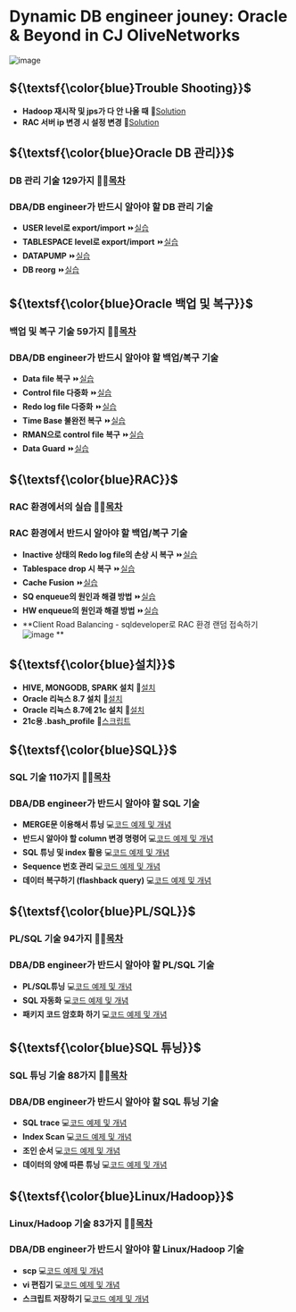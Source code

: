 # Dynamic DB engineer jouney: Oracle & Beyond in CJ OliveNetworks

![image](https://github.com/park-harry/psh_oracle/assets/83077836/bab64e82-56d7-426c-a9cf-571d1322c1b3)
## ${\textsf{\color{blue}Trouble Shooting}}$	
- **Hadoop 재시작 및 jps가 다 안 나올 때** 🔑[Solution](https://www.notion.so/Hadoop-jps-267720d3f6734514805fc3e4aad80dc3)
- **RAC 서버 ip 변경 시 설정 변경** 🔑[Solution](https://www.notion.so/RAC-ip-26c4f8da98e24d38ad4da1ef46fc82f4)

## ${\textsf{\color{blue}Oracle DB 관리}}$	
### DB 관리 기술 129가지  👨‍💻[목차](https://www.notion.so/d6170d74b8a34274a32e0eecfb704dc7)

### DBA/DB engineer가 반드시 알아야 할 DB 관리 기술 
- **USER level로 export/import** ⏩[실습](https://www.notion.so/111-user-level-export-import-2cdc4939d24a48bf96a0787e3c45cc57)
- **TABLESPACE level로 export/import** ⏩[실습](https://www.notion.so/112-tablespace-level-export-import-390cb002f80d4d13abcb946b25076c46)
- **DATAPUMP** ⏩[실습](https://www.notion.so/Special-Data-Pump-af859dbe3a80454b8180c890906887dc)
- **DB reorg** ⏩[실습](https://www.notion.so/125-db-reorg-67f0e72955fc418aa32ff4b99214daa1)

## ${\textsf{\color{blue}Oracle 백업 및 복구}}$	
### 백업 및 복구 기술 59가지  👨‍💻[목차](https://www.notion.so/9d59c56ef0eb4f5db3851b826a3c1786)

### DBA/DB engineer가 반드시 알아야 할 백업/복구 기술 
- **Data file 복구** ⏩[실습](https://www.notion.so/7-data-file-0b7ee15f8fd44f7a9d30f47d09eaf9e7)
- **Control file 다중화** ⏩[실습](https://www.notion.so/10-control-file-multiplexing-d43d007c5adf40e28fb53f24111dc589)
- **Redo log file 다중화** ⏩[실습](https://www.notion.so/13-redo-log-file-multiplexing-e92396f8e3ef4958867c4de5002e4fb5)
- **Time Base 불완전 복구** ⏩[실습](https://www.notion.so/19-time-base-f49e638ef8b34cc5a9669fcdf2eee99c)
- **RMAN으로 control file 복구** ⏩[실습](https://www.notion.so/30-RMAN-control-file-54b3678386c7482dbc7aabf65b15ccec)
- **Data Guard** ⏩[실습](https://www.notion.so/59-7fce24128259444290623ea0fc3d1f9b)

## ${\textsf{\color{blue}RAC}}$	
### RAC 환경에서의 실습  👨‍💻[목차](https://www.notion.so/RAC-Real-Application-Cluster-38299e5acc0a40a8b8ae549530b7d69d)

### RAC 환경에서 반드시 알아야 할 백업/복구 기술 
- **Inactive 상태의 Redo log file의 손상 시 복구** ⏩[실습](https://www.notion.so/31-RAC-inactive-redo-log-file-dd9d9dd5b4464854937b762eb39e4b92)
- **Tablespace drop 시 복구** ⏩[실습](https://www.notion.so/36-RAC-drop-8ffd234a651e480dacb686ea8b70bf22)
- **Cache Fusion** ⏩[실습](https://www.notion.so/42-RAC-cache-fusion-9619a8f961c1405bb086c8fc175c63f4)
- **SQ enqueue의 원인과 해결 방법** ⏩[실습](https://www.notion.so/Special-RAC-SQ-enqueue-73402e0d1c324c28b245be7e21399fcf)
- **HW enqueue의 원인과 해결 방법** ⏩[실습](https://www.notion.so/51-RAC-HW-enqueue-22384cab53444318afee82170ab11880)
- **﻿Client Road Balancing - sqldeveloper로 RAC 환경 랜덤 접속하기 ![image](https://github.com/park-harry/psh_oracle/assets/83077836/608b2392-4a49-41bd-9213-fff9be49ed65)
**
## ${\textsf{\color{blue}설치}}$	
- **HIVE, MONGODB, SPARK 설치** 🔧[설치](https://www.notion.so/Special-HIVE-MONGODB-SPARK-f3700cf1a9f048c98ee6b33a641ce4ca)
- **Oracle 리눅스 8.7 설치** 🔧[설치](https://www.notion.so/5-21c-7b9358c5f6f64dca8f69cbb6edb1c03f)
- **Oracle 리눅스 8.7에 21c 설치** 🔧[설치](https://www.notion.so/6-8-7-21c-e8155e9410a64a7fa2dcd11ff6e55325)
- **21c용 .bash_profile** 📑[스크립트](https://github.com/park-harry/psh_oracle/blob/main/RAC/21c%EC%9A%A9%20.bash_profile)

## ${\textsf{\color{blue}SQL}}$	
### SQL 기술 110가지  👨‍💻[목차](https://www.notion.so/SQL-4ca77ee7394040b2b16fa4212cbe985a)

### DBA/DB engineer가 반드시 알아야 할 SQL 기술 
- **MERGE문 이용해서 튜닝** 💻[코드 예제 및 개념](https://www.notion.so/82-MERGE-a668c8e85a82401f8370312a6b884b8f)
- **반드시 알아야 할 column 변경 명령어** 💻[코드 예제 및 개념](https://www.notion.so/93-CREATE-TABLE-f4d1f8466e844e60b7a54327b3612494)
- **SQL 튜닝 및 index 활용** 💻[코드 예제 및 개념](https://www.notion.so/97-INDEX-54c21fcd8c704fa19d800e1ee1896045)
- **Sequence 번호 관리** 💻[코드 예제 및 개념](https://www.notion.so/98-SEQUENCE-85ccbc7ca3714bac869edb2afcdca5b8)
- **데이터 복구하기 (flashback query)** 💻[코드 예제 및 개념](https://www.notion.so/Speical-Flashback-1fd481d91ef945409ce9a50c56b8324f)

## ${\textsf{\color{blue}PL/SQL}}$	
### PL/SQL 기술 94가지  👨‍💻[목차](https://www.notion.so/PL-SQL-cc0d87a31bed4aceab705a8bdecbc242)

### DBA/DB engineer가 반드시 알아야 할 PL/SQL 기술 
- **PL/SQL튜닝** 💻[코드 예제 및 개념](https://www.notion.so/Special-PL-SQL-4e678beb57184c1e9cad0ea0b3b8b610)
- **SQL 자동화** 💻[코드 예제 및 개념](https://www.notion.so/Special-SQL-a4fb05b855dc46a78a3ee76844b7a70b)
- **패키지 코드 암호화 하기** 💻[코드 예제 및 개념](https://www.notion.so/93-PL-SQL-80ec3a2ec45d4a4fb4218d13a87f1645)

## ${\textsf{\color{blue}SQL 튜닝}}$	
### SQL 튜닝 기술 88가지  👨‍💻[목차](https://www.notion.so/SQL-533bb3d04bae4cd7abfe27f3b24a91b9)

### DBA/DB engineer가 반드시 알아야 할 SQL 튜닝 기술 
- **SQL trace** 💻[코드 예제 및 개념](https://www.notion.so/9-SQL-trace-44f3c0aa8c174b4c8fdf562edc73d3c7)
- **Index Scan** 💻[코드 예제 및 개념](https://www.notion.so/Special-Index-Scan-3c2f192a89544a2294efeb69776e5b6d)
- **조인 순서** 💻[코드 예제 및 개념](https://www.notion.so/Special-e225deaa6f234e5c8ec4c83cd6dbb92e)
- **데이터의 양에 따른 튜닝** 💻[코드 예제 및 개념](https://www.notion.so/Special-4980b863fdd543bfa9b405a98ea06277)

## ${\textsf{\color{blue}Linux/Hadoop}}$	
### Linux/Hadoop  기술 83가지  👨‍💻[목차](https://www.notion.so/Linux-Hadoop-4f6bb1189f5c4920ae258080788a088e)

### DBA/DB engineer가 반드시 알아야 할 Linux/Hadoop 기술 
- **scp** 💻[코드 예제 및 개념](https://www.notion.so/31-scp-dba-5b6fa6d237bf4f27bec8525b1191c80c)
- **vi 편집기** 💻[코드 예제 및 개념](https://www.notion.so/32-vi-5285320115a643d6974615147e7db2b4)
- **스크립트 저장하기** 💻[코드 예제 및 개념](https://www.notion.so/33-dba-4f15cdfbe72c4134b4d4ac820f74c046)



